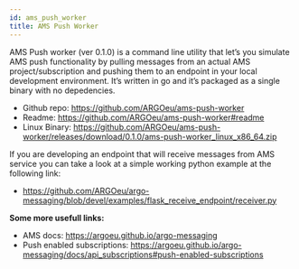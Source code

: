 ```yaml
---
id: ams_push_worker
title: AMS Push Worker 
---
```


AMS Push worker (ver 0.1.0) is a command line utility that let’s you simulate AMS push functionality by pulling messages from an actual AMS project/subscription and pushing them to an endpoint in your local development environment. It’s written in go and it’s packaged as a single binary with no depedencies.


- Github repo: https://github.com/ARGOeu/ams-push-worker
- Readme: https://github.com/ARGOeu/ams-push-worker#readme
- Linux Binary: https://github.com/ARGOeu/ams-push-worker/releases/download/0.1.0/ams-push-worker_linux_x86_64.zip

If you are developing an endpoint that will receive messages from AMS service you can take a look at a simple working python example at the following link:

- https://github.com/ARGOeu/argo-messaging/blob/devel/examples/flask_receive_endpoint/receiver.py

**Some more usefull links:**
- AMS docs: https://argoeu.github.io/argo-messaging
- Push enabled subscriptions: https://argoeu.github.io/argo-messaging/docs/api_subscriptions#push-enabled-subscriptions
